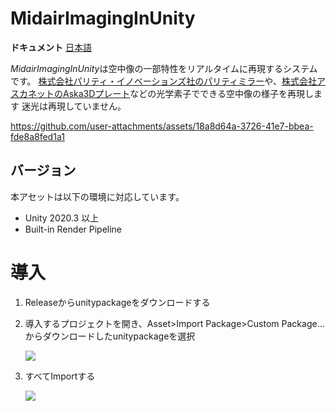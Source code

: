 # MidairImagingInUnity
**ドキュメント** [日本語](Document.md)

*MidairImagingInUnity*は空中像の一部特性をリアルタイムに再現するシステムです。
[株式会社パリティ・イノベーションズ社のパリティミラー](https://www.piq.co.jp/about.html)や、[株式会社アスカネットのAska3Dプレート](https://www.asukanet.co.jp/contents/product/aerialimaging.html)などの光学素子でできる空中像の様子を再現します
迷光は再現していません。

https://github.com/user-attachments/assets/18a8d64a-3726-41e7-bbea-fde8a8fed1a1


## バージョン
本アセットは以下の環境に対応しています。
- Unity 2020.3 以上
- Built-in Render Pipeline

# 導入
1. Releaseからunitypackageをダウンロードする
2. 導入するプロジェクトを開き、Asset>Import Package>Custom Package…からダウンロードしたunitypackageを選択

    ![](https://github.com/user-attachments/assets/f528d082-4ef2-4279-9133-bed9e49cc776)

4. すべてImportする

    ![](https://github.com/user-attachments/assets/29542cc2-540e-46a5-bcb6-b3985af88583)
